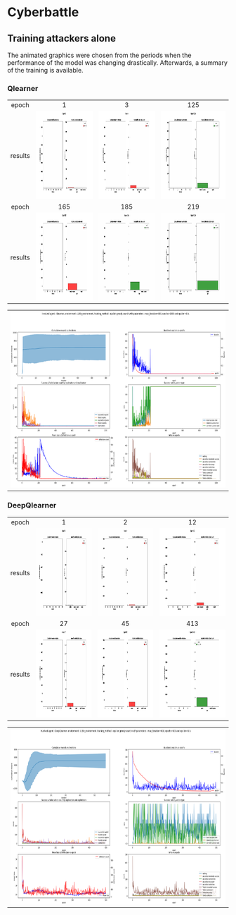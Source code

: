 # Cyberbattle

## Training attackers alone

The animated graphics were chosen from the periods when the performance of the model was changing drastically. Afterwards, a summary of the training is available.

### Qlearner

<table>
  <tr>
    <td><center>epoch</center></td>
    <td><center>1</center></td>
    <td><center>3</center></td>
    <td><center>125</center></td>
  </tr>
  <tr>
    <td><center>results</center></td>
    <td><img src="render/attacker/QlearnerTrain/Alone/Epoch_1.gif", width='300' height='200'></td>
    <td><img src="render/attacker/QlearnerTrain/Alone/Epoch_3.gif", width='300' height='200'></td>
    <td><img src="render/attacker/QlearnerTrain/Alone/Epoch_125.gif",width='300' height='200'></td>
  </tr>
  <tr>
    <td><center>epoch</center></td>
    <td><center>165</center></td>
    <td><center>185</center></td>
    <td><center>219</center></td>
  </tr>
  <tr>
    <td><center>results</center></td>
    <td><img src="render/attacker/QlearnerTrain/Alone/Epoch_165.gif", width='300' height='200'></td>
    <td><img src="render/attacker/QlearnerTrain/Alone/Epoch_185.gif", width='300' height='200'></td>
    <td><img src="render/attacker/QlearnerTrain/Alone/Epoch_219.gif", width='300' height='200'></td>
  </tr>
 </table>
 
 <table>
  <td><img src="render/attacker/QlearnerTrain/Alone/summary.png", width='800' height='400'></td>
 </table>
 
 ### DeepQlearner
 
 <table>
  <tr>
    <td><center>epoch</center></td>
    <td><center>1</center></td>
    <td><center>2</center></td>
    <td><center>12</center></td>
  </tr>
  <tr>
    <td><center>results</center></td>
    <td><img src="render/attacker/DeepQlearnerTrain/Alone/Epoch_1.gif", width='300' height='200'></td>
    <td><img src="render/attacker/DeepQlearnerTrain/Alone/Epoch_2.gif", width='300' height='200'></td>
    <td><img src="render/attacker/DeepQlearnerTrain/Alone/Epoch_12.gif",width='300' height='200'></td>
  </tr>
  <tr>
    <td><center>epoch</center></td>
    <td><center>27</center></td>
    <td><center>45</center></td>
    <td><center>413</center></td>
  </tr>
  <tr>
    <td><center>results</center></td>
    <td><img src="render/attacker/DeepQlearnerTrain/Alone/Epoch_27.gif", width='300' height='200'></td>
    <td><img src="render/attacker/DeepQlearnerTrain/Alone/Epoch_45.gif", width='300' height='200'></td>
    <td><img src="render/attacker/DeepQlearnerTrain/Alone/Epoch_413.gif", width='300' height='200'></td>
  </tr>
 </table>
 
 <table>
  <td><img src="render/attacker/DeepQlearnerTrain/Alone/summary.png", width='800' height='400'></td>
 </table>
